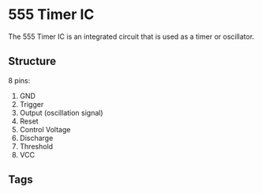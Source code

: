 # 555 Timer IC

The 555 Timer IC is an integrated circuit that is used as a timer or oscillator.  

## Structure
8 pins:  
1. GND
2. Trigger  
3. Output (oscillation signal)  
4. Reset  
5. Control Voltage  
6. Discharge  
7. Threshold  
8. VCC  

## Tags
